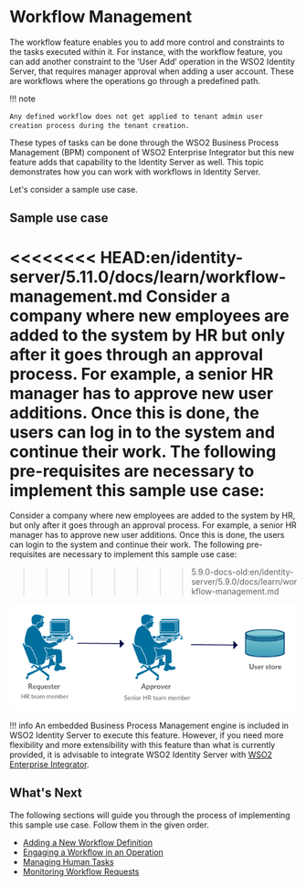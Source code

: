 # Workflow Management

The workflow feature enables you to add more control and constraints to the tasks executed within it. For instance, with the workflow feature, you can add another constraint to the ‘User Add’ operation in the WSO2 Identity Server, that requires manager approval when adding a user account. These are workflows where the operations go through a predefined path.

!!! note
    
    Any defined workflow does not get applied to tenant admin user creation process during the tenant creation.
    

These types of tasks can be done through the WSO2 Business Process Management (BPM) component of WSO2 Enterprise Integrator but this new feature adds that capability to the Identity Server as well. This topic demonstrates how you can work with workflows in Identity Server.

Let's consider a sample use case.

## Sample use case

<<<<<<<< HEAD:en/identity-server/5.11.0/docs/learn/workflow-management.md
Consider a company where new employees are added to the system by HR but only after it goes through an approval process. For example, a senior HR manager has to approve new user additions. Once this is done, the users can log in to the system and continue their work. The following pre-requisites are necessary to implement this sample use case:
========
Consider a company where new employees are added to the system by HR, but only after it goes through an approval process. For example, a senior HR manager has to approve new user additions. Once this is done, the users can login to the system and continue their work. The following pre-requisites are necessary to implement this sample use case:
>>>>>>>> 5.9.0-docs-old:en/identity-server/5.9.0/docs/learn/workflow-management.md

![sample-for-workflow](../assets/img/using-wso2-identity-server/sample-for-workflow.png) 

!!! info 
    An embedded Business Process Management engine is included in WSO2 Identity Server to execute this feature. However, if you need more flexibility and more extensibility with this feature than what is
    currently provided, it is advisable to integrate WSO2 Identity Server with [WSO2 Enterprise Integrator](https://ei.docs.wso2.com/en/latest/).

## What's Next

The following sections will guide you through the process of implementing this sample use case. Follow them in the given order.

-   [Adding a New Workflow Definition](../../learn/adding-a-new-workflow-definition/)
-   [Engaging a Workflow in an Operation](../../learn/engaging-a-workflow-in-an-operation/)
-   [Managing Human Tasks](../../learn/managing-human-tasks/)
-   [Monitoring Workflow Requests](../../learn/monitoring-workflow-requests/)  
